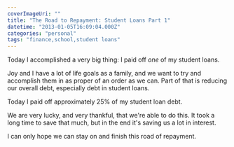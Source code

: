 ```yaml
---
coverImageUri: ""
title: "The Road to Repayment: Student Loans Part 1"
datetime: "2013-01-05T16:09:04.000Z"
categories: "personal"
tags: "finance,school,student loans"
---
```


Today I accomplished a very big thing: I paid off _one_ of my student loans.

Joy and I have a lot of life goals as a family, and we want to try and accomplish them in as proper of an order as we can. Part of that is reducing our overall debt, especially debt in student loans.

Today I paid off approximately 25% of my student loan debt.

We are very lucky, and very thankful, that we're able to do this. It took a long time to save that much, but in the end it's saving us a lot in interest.

I can only hope we can stay on and finish this road of repayment.
